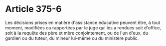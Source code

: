 # Article 375-6

Les décisions prises en matière d'assistance éducative peuvent être, à tout moment, modifiées ou rapportées par le juge qui les a rendues soit d'office, soit à la requête des père et mère conjointement, ou de l'un d'eux, du gardien ou du tuteur, du mineur lui-même ou du ministère public.